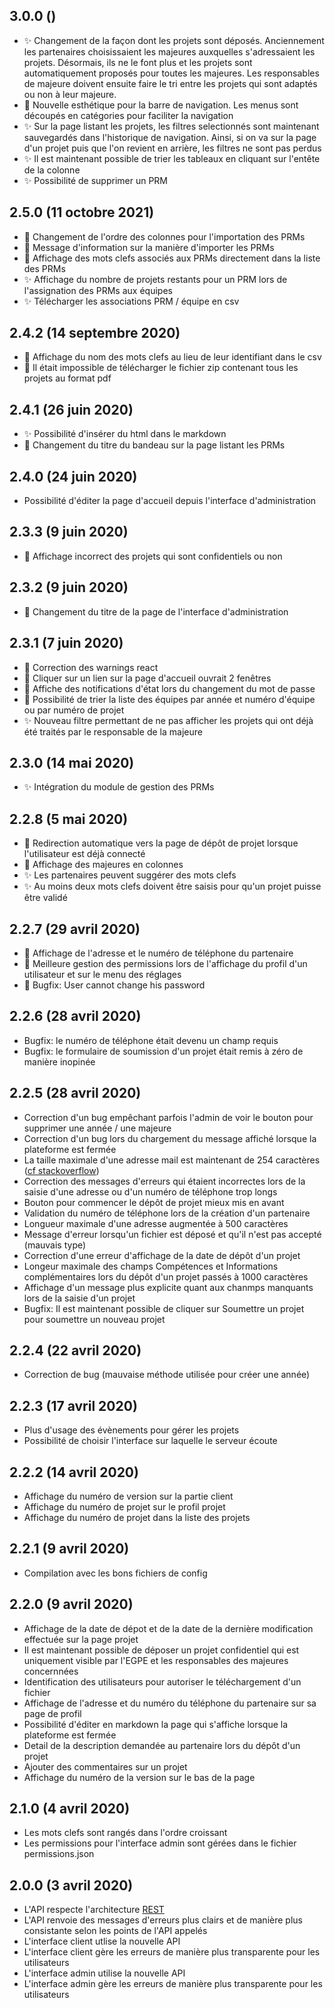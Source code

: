 ## 3.0.0 ()
* :sparkles: Changement de la façon dont les projets sont déposés. Anciennement les partenaires choisissaient les majeures auxquelles s'adressaient les projets. Désormais, ils ne le font plus et les projets sont automatiquement proposés pour toutes les majeures. Les responsables de majeure doivent ensuite faire le tri entre les projets qui sont adaptés ou non à leur majeure.
* :lipstick: Nouvelle esthétique pour la barre de navigation. Les menus sont découpés en catégories pour faciliter la navigation
* :sparkles: Sur la page listant les projets, les filtres selectionnés sont maintenant sauvegardés dans l'historique de navigation. Ainsi, si on va sur la page d'un projet puis que l'on revient en arrière, les filtres ne sont pas perdus
* :sparkles: Il est maintenant possible de trier les tableaux en cliquant sur l'entête de la colonne
* :sparkles: Possibilité de supprimer un PRM

## 2.5.0 (11 octobre 2021)
* :lipstick: Changement de l'ordre des colonnes pour l'importation des PRMs
* :lipstick: Message d'information sur la manière d'importer les PRMs
* :lipstick: Affichage des mots clefs associés aux PRMs directement dans la liste des PRMs
* :sparkles: Affichage du nombre de projets restants pour un PRM lors de l'assignation des PRMs aux équipes
* :sparkles: Télécharger les associations PRM / équipe en csv

## 2.4.2 (14 septembre 2020)
* :bug: Affichage du nom des mots clefs au lieu de leur identifiant dans le csv
* :bug: Il était impossible de télécharger le fichier zip contenant tous les projets au format pdf

## 2.4.1 (26 juin 2020)
* :sparkles: Possibilité d'insérer du html dans le markdown
* :lipstick: Changement du titre du bandeau sur la page listant les PRMs

## 2.4.0 (24 juin 2020)
* Possibilité d'éditer la page d'accueil depuis l'interface d'administration

## 2.3.3 (9 juin 2020)
* :bug: Affichage incorrect des projets qui sont confidentiels ou non

## 2.3.2 (9 juin 2020)
* :art: Changement du titre de la page de l'interface d'administration

## 2.3.1 (7 juin 2020)
* :bug: Correction des warnings react
* :bug: Cliquer sur un lien sur la page d'accueil ouvrait 2 fenêtres
* :lipstick: Affiche des notifications d'état lors du changement du mot de passe
* :art: Possibilité de trier la liste des équipes par année et numéro d'équipe ou par numéro de projet
* :sparkles: Nouveau filtre permettant de ne pas afficher les projets qui ont déjà été traités par le responsable de la majeure

## 2.3.0 (14 mai 2020)
* :sparkles: Intégration du module de gestion des PRMs

## 2.2.8 (5 mai 2020)
* :art: Redirection automatique vers la page de dépôt de projet lorsque l'utilisateur est déjà connecté
* :lipstick: Affichage des majeures en colonnes
* :sparkles: Les partenaires peuvent suggérer des mots clefs 
* :sparkles: Au moins deux mots clefs doivent être saisis pour qu'un projet puisse être validé

## 2.2.7 (29 avril 2020)
* :lipstick: Affichage de l'adresse et le numéro de téléphone du partenaire
* :art: Meilleure gestion des permissions lors de l'affichage du profil d'un utilisateur et sur le menu des réglages
* :bug: Bugfix: User cannot change his password


## 2.2.6 (28 avril 2020)
* Bugfix: le numéro de téléphone était devenu un champ requis
* Bugfix: le formulaire de soumission d'un projet était remis à zéro de manière inopinée

## 2.2.5 (28 avril 2020)
* Correction d'un bug empêchant parfois l'admin de voir le bouton pour supprimer une année / une majeure
* Correction d'un bug lors du chargement du message affiché lorsque la plateforme est fermée
* La taille maximale d'une adresse mail est maintenant de 254 caractères ([cf stackoverflow](https://stackoverflow.com/questions/386294/what-is-the-maximum-length-of-a-valid-email-address))
* Correction des messages d'erreurs qui étaient incorrectes lors de la saisie d'une adresse ou d'un numéro de téléphone trop longs
* Bouton pour commencer le dépôt de projet mieux mis en avant
* Validation du numéro de téléphone lors de la création d'un partenaire
* Longueur maximale d'une adresse augmentée à 500 caractères
* Message d'erreur lorsqu'un fichier est déposé et qu'il n'est pas accepté (mauvais type)
* Correction d'une erreur d'affichage de la date de dépôt d'un projet
* Longeur maximale des champs Compétences et Informations complémentaires lors du dépôt d'un projet passés à 1000 caractères
* Affichage d'un message plus explicite quant aux chanmps manquants lors de la saisie d'un projet
* Bugfix: Il est maintenant possible de cliquer sur Soumettre un projet pour soumettre un nouveau projet

## 2.2.4 (22 avril 2020)
* Correction de bug (mauvaise méthode utilisée pour créer une année)

## 2.2.3 (17 avril 2020)
* Plus d'usage des évènements pour gérer les projets
* Possibilité de choisir l'interface sur laquelle le serveur écoute

## 2.2.2 (14 avril 2020)
* Affichage du numéro de version sur la partie client
* Affichage du numéro de projet sur le profil projet
* Affichage du numéro de projet dans la liste des projets

## 2.2.1 (9 avril 2020)
* Compilation avec les bons fichiers de config

## 2.2.0 (9 avril 2020)
* Affichage de la date de dépot et de la date de la dernière modification effectuée sur la page projet
* Il est maintenant possible de déposer un projet confidentiel qui est uniquement visible par l'EGPE et les responsables des majeures concernnées
* Identification des utilisateurs pour autoriser le téléchargement d'un fichier
* Affichage de l'adresse et du numéro du téléphone du partenaire sur sa page de profil
* Possibilité d'éditer en markdown la page qui s'affiche lorsque la plateforme est fermée
* Detail de la description demandée au partenaire lors du dépôt d'un projet
* Ajouter des commentaires sur un projet
* Affichage du numéro de la version sur le bas de la page

## 2.1.0 (4 avril 2020)
* Les mots clefs sont rangés dans l'ordre croissant
* Les permissions pour l'interface admin sont gérées dans le fichier permissions.json

## 2.0.0 (3 avril 2020)
* L'API  respecte l'architecture [REST](https://fr.wikipedia.org/wiki/Representational_state_transfer)
* L'API renvoie des messages d'erreurs plus clairs et de manière plus consistante selon les points de l'API appelés
* L'interface client utlise la nouvelle API
* L'interface client gère les erreurs de manière plus transparente pour les utilisateurs
* L'interface admin utilise la nouvelle API
* L'interface admin gère les erreurs de manière plus transparente pour les utilisateurs